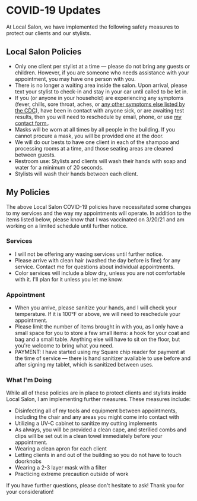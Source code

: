 # COVID-19 Updates

At Local Salon, we have implemented the following safety measures to protect our clients and our stylists.

## Local Salon Policies

*   Only one client per stylist at a time — please do not bring any guests or children. However, if you are someone who needs assistance with your appointment, you may have one person with you.
*   There is no longer a waiting area inside the salon. Upon arrival, please text your stylist to check-in and stay in your car until called to be let in.
*   If you (or anyone in your household) are experiencing any symptoms (fever, chills, sore throat, aches, or [any other symptoms else listed by the CDC](https://www.cdc.gov/coronavirus/2019-ncov/symptoms-testing/symptoms.html)), have been in contact with anyone sick, or are awaiting test results, then you will need to reschedule by email, phone, or use <a href="/contact">my contact form.</a>.
*   Masks will be worn at all times by all people in the building. If you cannot procure a mask, you will be provided one at the door.
*   We will do our bests to have one client in each of the shampoo and processing rooms at a time, and those seating areas are cleaned between guests.
*   Restroom use: Stylists and clients will wash their hands with soap and water for a minimum of 20 seconds.
*   Stylists will wash their hands between each client.

## My Policies

The above Local Salon COVID-19 policies have necessitated some changes to my services and the way my appointments will operate. In addition to the items listed below, please know that I was vaccinated on 3/20/21 and am working on a limited schedule until further notice.

### Services

*   I will not be offering any waxing services until further notice.
*   Please arrive with clean hair (washed the day before is fine) for any service. Contact me for questions about individual appointments.
*   Color services will include a blow dry, unless you are not comfortable with it. I'll plan for it unless you let me know.

### Appointment

*   When you arrive, please sanitize your hands, and I will check your temperature. If it is 100°F or above, we will need to reschedule your appointment.
*   Please limit the number of items brought in with you, as I only have a small space for you to store a few small items: a hook for your coat and bag and a small table. Anything else will have to sit on the floor, but you're welcome to bring what you need.
*   PAYMENT: I have started using my Square chip reader for payment at the time of service — there is hand sanitizer available to use before and after signing my tablet, which is sanitized between uses. 


### What I'm Doing

While all of these policies are in place to protect clients and stylists inside Local Salon, I am implementing further measures. These measures include:

*   Disinfecting all of my tools and equipment between appointments, including the chair and any areas you might come into contact with
*   Utilizing a UV-C cabinet to sanitize my cutting implements
*   As always, you will be provided a clean cape, and sterilied combs and clips will be set out in a clean towel immediately before your appointment.
*   Wearing a clean apron for each client
*   Letting clients in and out of the building so you do not have to touch doorknobs
*   Wearing a 2-3 layer mask with a filter
*   Practicing extreme precaution outside of work

If you have further questions, please don't hesitate to ask! Thank you for your consideration!